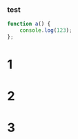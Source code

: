 ### test

```javascript
function a() {
	console.log(123);
};
```

[1111]: file://192.168.0.250/09_TestCase/RedmineTestSample/SBGrid2.5/5451.html

# 1

[2222]: (file://192.168.0.250/09_TestCase/RedmineTestSample/SBGrid2.5/5451.html)

# 2

[3333]: http://sbbowl.mynetgear.com:249/redmine/projects/sbgrid/issues

# 3

[4444]: (http://sbbowl.mynetgear.com:249/redmine/projects/sbgrid/issues)